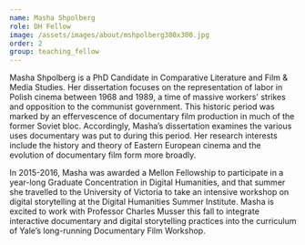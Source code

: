 ```yaml
---
name: Masha Shpolberg
role: DH Fellow
image: /assets/images/about/mshpolberg300x300.jpg
order: 2
group: teaching_fellow
---
```


Masha Shpolberg is a PhD Candidate in Comparative Literature and Film & Media Studies. Her dissertation focuses on the representation of labor in Polish cinema between 1968 and 1989, a time of massive workers' strikes and opposition to the communist government. This historic period was marked by an effervescence of documentary film production in much of the former Soviet bloc. Accordingly, Masha’s dissertation examines the various uses documentary was put to during this period. Her research interests include the history and theory of Eastern European cinema and the evolution of documentary film form more broadly.
 

In 2015-2016, Masha was awarded a Mellon Fellowship to participate in a year-long Graduate Concentration in Digital Humanities, and that summer she travelled to the University of Victoria to take an intensive workshop on digital storytelling at the Digital Humanities Summer Institute. Masha is excited to work with Professor Charles Musser this fall to integrate interactive documentary and digital storytelling practices into the curriculum of Yale’s long-running Documentary Film Workshop.

